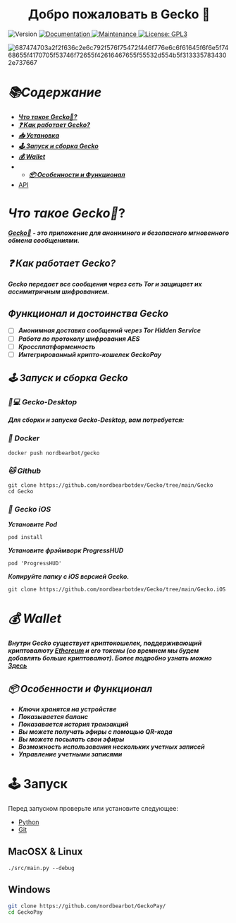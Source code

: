 <h1 align="center">Добро пожаловать в Gecko 👋</h1>
<p>
  <img alt="Version" src="https://img.shields.io/badge/version-1.1-blue.svg?cacheSeconds=2592000" />
  <a href="https://github.com/kefranabg/readme-md-generator#readme" target="_blank">
    <img alt="Documentation" src="https://img.shields.io/badge/documentation-yes-brightgreen.svg" />
  </a>
  <a href="https://github.com/kefranabg/readme-md-generator/graphs/commit-activity" target="_blank">
    <img alt="Maintenance" src="https://img.shields.io/badge/Maintained%3F-yes-green.svg" />
  </a>
  <a href="https://github.com/kefranabg/readme-md-generator/blob/master/LICENSE" target="_blank">
    <img alt="License: GPL3" src="https://img.shields.io/github/license/nordbearbotdev/Mitoo" />
  </a>
</p>





![687474703a2f2f636c2e6c792f576f75472f446f776e6c6f61645f6f6e5f7468655f4170705f53746f72655f42616467655f55532d554b5f3133357834302e737667](https://user-images.githubusercontent.com/85753549/174477372-a8beeb23-2122-4cc4-8ba7-261dd0349031.svg)


# ***📚Содержание***
* [***Что такое Gecko🦎?***]()
* [***❓ Как работает Gecko?***]()
* [***📥 Установка***]()
* [***🕹️ Запуск и сборка Gecko***]()
* [***💰 Wallet***]()
* * [***📦 Особенности и Функционал***]()
* [API]()

# ***Что такое Gecko🦎***?
***[Gecko🦎](https://github.com/nordbearbotdev/Gecko) - это приложение для анонимного и безопасного мгновенного обмена сообщениями.***

## ***❓ Как работает Gecko?***
***Gecko передает все сообщения через сеть Tor и защищает их ассимитричным шифрованием.***

## ***Функционал и достоинства Gecko***
- [ ] ***Анонимная доставка сообщений через Tor Hidden Service***
- [ ] ***Работа по протоколу шифрования AES***
- [ ] ***Кроссплатформенность***
- [ ] ***Интегрированный крипто-кошелек GeckoPay***

## ***🕹️ Запуск и сборка Gecko***
### ***🦎💻 Gecko-Desktop***
***Для сборки и запуска Gecko-Desktop, вам потребуется:***

### ***🐳 Docker***
```shell
docker push nordbearbot/gecko
```
### ***🐱 Github***
```shell
git clone https://github.com/nordbearbotdev/Gecko/tree/main/Gecko
cd Gecko
```

### ***🍏 Gecko iOS***  
***Установите Pod***
```shell
pod install
```
***Установите фрэймворк ProgressHUD***
```shell
pod 'ProgressHUD'
```
***Копируйте папку с iOS версией Gecko.***
```shell
git clone https://github.com/nordbearbotdev/Gecko/tree/main/Gecko.iOS
```

# ***💰 Wallet***
***Внутри Gecko существует криптокошелек, поддерживающий криптовалюту [Ethereum](https://ethereum.org/en/) и его токены (со времнем мы будем добавлять больше криптовалют). Более подробно узнать можно [Здесь]()***

## ***📦 Особенности и Функционал***
* ***Ключи хранятся на устройстве***
* ***Показывается баланс***
* ***Показавается история транзакций***
* ***Вы можете получать эфиры с помощью QR-кода***
* ***Вы можете посылать свои эфиры***
* ***Возможность использования нескольких учетных записей***
* ***Управление учетными записями***

# 🕹️ Запуск
Перед запуском проверьте или установите следующее:
- [Python]()
- [Git]()

## MacOSX & Linux

```shell
./src/main.py --debug

```

## Windows

```bash
git clone https://github.com/nordbearbot/GeckoPay/
cd GeckoPay
```
